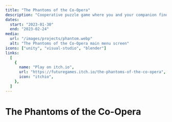 ```yaml
---
title: "The Phantoms of the Co-Opera"
description: "Cooperative puzzle game where you and your companion find yourselves bound to the lost reality of a theatre. <br> I was responsible for multiplayer programing and main menu."
dates:
  start: "2023-01-30"
  end: "2023-02-24"
media:
  url: "/images/projects/phantom.webp"
  alt: "The Phantoms of the Co-Opera main menu screen"
icons: ["unity", "visual-studio", "blender"]
links:
  [
    {
      name: "Play on itch.io",
      url: "https://futuregames.itch.io/the-phantoms-of-the-co-opera",
      icon: "itchio",
    },
  ]
---
```


# The Phantoms of the Co-Opera
